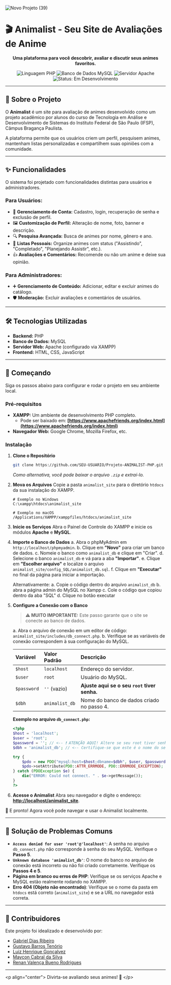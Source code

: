 ![Novo Projeto (39)](https://github.com/user-attachments/assets/99d3056b-b3b9-4260-859a-9e5c8394fd0f)
# 🎬 Animalist - Seu Site de Avaliações de Anime

<p align="center">
  <strong>Uma plataforma para você descobrir, avaliar e discutir seus animes favoritos.</strong>
</p>

<p align="center">
  <img src="https://img.shields.io/badge/Linguagem-PHP-777BB4?style=for-the-badge&logo=php&logoColor=white" alt="Linguagem PHP">
  <img src="https://img.shields.io/badge/Banco%20de%20Dados-MySQL-4479A1?style=for-the-badge&logo=mysql&logoColor=white" alt="Banco de Dados MySQL">
  <img src="https://img.shields.io/badge/Servidor-Apache-D22128?style=for-the-badge&logo=Apache&logoColor=white" alt="Servidor Apache">
  <img src="https://img.shields.io/badge/Status-Em%20Desenvolvimento-yellow?style=for-the-badge" alt="Status: Em Desenvolvimento">
</p>

-----

## 📖 Sobre o Projeto

O **Animalist** é um site para avaliação de animes desenvolvido como um projeto acadêmico por alunos do curso de Tecnologia em Análise e Desenvolvimento de Sistemas do Instituto Federal de São Paulo (IFSP), Câmpus Bragança Paulista.

A plataforma permite que os usuários criem um perfil, pesquisem animes, mantenham listas personalizadas e compartilhem suas opiniões com a comunidade.

-----

## ✨ Funcionalidades

O sistema foi projetado com funcionalidades distintas para usuários e administradores.

### Para Usuários:

  - 👤 **Gerenciamento de Conta:** Cadastro, login, recuperação de senha e exclusão de perfil.
  - 🖼️ **Customização de Perfil:** Alteração de nome, foto, banner e descrição.
  - 🔍 **Pesquisa Avançada:** Busca de animes por nome, gênero e ano.
  - 📝 **Listas Pessoais:** Organize animes com status ("Assistindo", "Completado", "Planejando Assistir", etc.).
  - 👍 **Avaliações e Comentários:** Recomende ou não um anime e deixe sua opinião.

### Para Administradores:

  - ➕ **Gerenciamento de Conteúdo:** Adicionar, editar e excluir animes do catálogo.
  - 🛡️ **Moderação:** Excluir avaliações e comentários de usuários.

-----

## 🛠️ Tecnologias Utilizadas

  - **Backend:** PHP
  - **Banco de Dados:** MySQL
  - **Servidor Web:** Apache (configurado via XAMPP)
  - **Frontend:** HTML, CSS, JavaScript

-----

## 🚀 Começando

Siga os passos abaixo para configurar e rodar o projeto em seu ambiente local.

### Pré-requisitos

  - **XAMPP:** Um ambiente de desenvolvimento PHP completo.
      - Pode ser baixado em: **[https://www.apachefriends.org/index.html](https://www.apachefriends.org/index.html)**
  - **Navegador Web:** Google Chrome, Mozilla Firefox, etc.

### Instalação

1.  **Clone o Repositório**

    ```sh
    git clone https://github.com/SEU-USUARIO/Projeto-ANIMALIST-PHP.git
    ```

    *Como alternativa, você pode baixar o arquivo `.zip` e extraí-lo.*

2.  **Mova os Arquivos**
    Copie a pasta `animalist_site` para o diretório `htdocs` da sua instalação do XAMPP.

    ```
    # Exemplo no Windows
    C:\xampp\htdocs\animalist_site

    # Exemplo no macOS
    /Applications/XAMPP/xamppfiles/htdocs/animalist_site
    ```

3.  **Inicie os Serviços**
    Abra o Painel de Controle do XAMPP e inicie os módulos **Apache** e **MySQL**.

4.  **Importe o Banco de Dados**
    a. Abra o phpMyAdmin em `http://localhost/phpmyadmin`.
    b. Clique em **"Novo"** para criar um banco de dados.
    c. Nomeie o banco como `animalist_db` e clique em "Criar".
    d. Selecione o banco `animalist_db` e vá para a aba **"Importar"**.
    e. Clique em **"Escolher arquivo"** e localize o arquivo `animalist_site/config_SQL/animalist_db.sql`.
    f. Clique em **"Executar"** no final da página para iniciar a importação.

    Alternativamente:
    a. Copie o código dentro do arquivo `animalist_db`
    b. abra a página admin do MySQL no Xampp
    c. Cole o código que copiou dentro da aba "SQL"
    d. Clique no botão executar

6.  **Configure a Conexão com o Banco**

    > **⚠️ MUITO IMPORTANTE:** Este passo garante que o site se conecte ao banco de dados.

    a. Abra o arquivo de conexão em um editor de código: `animalist_site/includes/db_connect.php`.
    b. Verifique se as variáveis de conexão correspondem à sua configuração do MySQL.

    | Variável | Valor Padrão | Descrição |
    | :--- | :--- | :--- |
    | `$host` | `localhost` | Endereço do servidor. |
    | `$user` | `root` | Usuário do MySQL. |
    | `$password` | `''` (vazio) | **Ajuste aqui se o seu `root` tiver senha.** |
    | `$dbh` | `animalist_db`| Nome do banco de dados criado no passo 4. |

    **Exemplo no arquivo `db_connect.php`:**

    ```php
    <?php
    $host = 'localhost';
    $user = 'root';
    $password = ''; // <-- ❗ ATENÇÃO AQUI! Altere se seu root tiver senha.
    $dbh = 'animalist_db'; // <-- Certifique-se que este é o nome do seu banco.

    try {
        $pdo = new PDO("mysql:host=$host;dbname=$dbh", $user, $password);
        $pdo->setAttribute(PDO::ATTR_ERRMODE, PDO::ERRMODE_EXCEPTION);
    } catch (PDOException $e) {
        die("ERROR: Could not connect. " . $e->getMessage());
    }
    ?>
    ```

7.  **Acesse o Animalist**
    Abra seu navegador e digite o endereço: **[http://localhost/animalist\_site](https://www.google.com/search?q=http://localhost/animalist_site)**.

🎉 E pronto\! Agora você pode navegar e usar o Animalist localmente.

-----

## 🤔 Solução de Problemas Comuns

  - **`Access denied for user 'root'@'localhost'`**: A senha no arquivo `db_connect.php` não corresponde à senha do seu MySQL. Verifique o **Passo 5**.
  - **`Unknown database 'animalist_db'`**: O nome do banco no arquivo de conexão está incorreto ou não foi criado corretamente. Verifique os **Passos 4 e 5**.
  - **Página em branco ou erros de PHP**: Verifique se os serviços Apache e MySQL estão realmente rodando no XAMPP.
  - **Erro 404 (Objeto não encontrado)**: Verifique se o nome da pasta em `htdocs` está correto (`animalist_site`) e se a URL no navegador está correta.

-----

## 👥 Contribuidores

Este projeto foi idealizado e desenvolvido por:

  - [Gabriel Dias Ribeiro](https://github.com/Tsarco)
  - [Gustavo Barros Tenório](https://github.com/gustavotenorio26062005)
  - [Luiz Henrique Gonçalvez](https://github.com/LuizHenriqueGon)
  - [Maycon Cabral da Silva](https://github.com/Mayconcabral1196)
  - [Renan Valença Bueno Rodrigues](https://github.com/RenanVKoashi)

-----

\<p align="center"\>
Divirta-se avaliando seus animes\! 🌟
\</p\>
